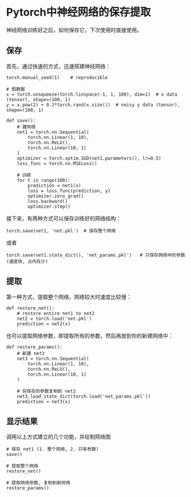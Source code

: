 # Pytorch中神经网络的保存提取 #

神经网络训练好之后，如何保存它，下次使用时直接使用。

## 保存 ##
首先，通过快速的方式，迅速搭建神经网络：

	torch.manual_seed(1)    # reproducible
	
	# 假数据
	x = torch.unsqueeze(torch.linspace(-1, 1, 100), dim=1)  # x data (tensor), shape=(100, 1)
	y = x.pow(2) + 0.2*torch.rand(x.size())  # noisy y data (tensor), shape=(100, 1)
	
	def save():
	    # 建网络
	    net1 = torch.nn.Sequential(
	        torch.nn.Linear(1, 10),
	        torch.nn.ReLU(),
	        torch.nn.Linear(10, 1)
	    )
	    optimizer = torch.optim.SGD(net1.parameters(), lr=0.5)
	    loss_func = torch.nn.MSELoss()
	
	    # 训练
	    for t in range(100):
	        prediction = net1(x)
	        loss = loss_func(prediction, y)
	        optimizer.zero_grad()
	        loss.backward()
	        optimizer.step()

接下来，有两种方式可以保存训练好的网络结构：

	torch.save(net1, 'net.pkl')  # 保存整个网络
或者

	torch.save(net1.state_dict(), 'net_params.pkl')   # 只保存网络中的参数 (速度快, 占内存少)
## 提取 ##
第一种方式，提取整个网络，网络较大时速度比较慢：

	def restore_net():
	    # restore entire net1 to net2
	    net2 = torch.load('net.pkl')
	    prediction = net2(x)

也可以提取网络参数，即提取所有的参数，然后再放到你的新建网络中：

	def restore_params():
	    # 新建 net3
	    net3 = torch.nn.Sequential(
	        torch.nn.Linear(1, 10),
	        torch.nn.ReLU(),
	        torch.nn.Linear(10, 1)
	    )
	
	    # 将保存的参数复制到 net3
	    net3.load_state_dict(torch.load('net_params.pkl'))
	    prediction = net3(x)

## 显示结果 ##
调用以上方式建立的几个功能，并绘制网络图

	# 保存 net1 (1. 整个网络, 2. 只有参数)
	save()
	
	# 提取整个网络
	restore_net()
	
	# 提取网络参数, 复制到新网络
	restore_params()
